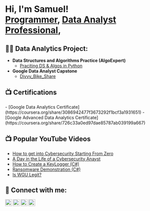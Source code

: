<h1>Hi, I'm Samuel! <br/><a href="https://github.com/kingstrybe">Programmer</a>, <a href="https://www.linkedin.com/in/kingstrybe/">Data Analyst Professional</a>,
  
<h2>👨‍💻 Data Analytics Project:</h2>

- <b>Data Structures and Algorithms Practice (AlgoExpert)</b>
  - [Praciting DS & Algos in Python](https://github.com/joshmadakor1/Algorithms-Practice)
- <b>Google Data Analyst Capstone</b>
  - [Divvy_Bike_Share](https://github.com/kingstrybe/Google-Data-Analytics-Certificate-Course-Capstone-)

<h2>📺 Certifications</h2>
- [Google Data Analytics Certificate](https://coursera.org/share/3086942477f3673292f1bcf3a1931651)
- [Google Advanced Data Analytics Certificate](https://coursera.org/share/726c33a0ed97dae85787ab039199a667) 
<h2>📺 Popular YouTube Videos</h2>

- [How to get into Cybersecurity Starting From Zero](https://www.youtube.com/watch?v=a83ASGn_V_s)
- [A Day in the Life of a Cybersecurity Anayst](https://www.youtube.com/watch?v=uHy3oM7NnoU)
- [How to Create a KeyLogger (C#)](https://www.youtube.com/watch?v=N-L9hklSlNk)
- [Ransomware Demonstration (C#)](https://www.youtube.com/watch?v=OfvdQeh79s0)
- [Is WGU Legit?](https://www.youtube.com/watch?v=E2MwRWxDBkA)

<h2> 🤳 Connect with me:</h2>

[<img align="left" alt="JoshMadakor | YouTube" width="22px" src="https://cdn.jsdelivr.net/npm/simple-icons@v3/icons/youtube.svg" />][youtube]
[<img align="left" alt="kingstrybe | Twitter" width="22px" src="https://cdn.jsdelivr.net/npm/simple-icons@v3/icons/twitter.svg" />][twitter]
[<img align="left" alt="kingstrybe | LinkedIn" width="22px" src="https://cdn.jsdelivr.net/npm/simple-icons@v3/icons/linkedin.svg" />][linkedin]
[<img align="left" alt="kingstrybe_mc | Instagram" width="22px" src="https://cdn.jsdelivr.net/npm/simple-icons@v3/icons/instagram.svg" />][instagram]

[twitter]: https://twitter.com/kingstrybe
[youtube]: https://www.youtube.com/c/kingstrybe
[instagram]: https://www.instagram.com/kingstrybe_mc/
[linkedin]: https://linkedin.com/in/kingstrybe

<!--
**joshmadakor1/joshmadakor1** is a ✨ _special_ ✨ repository because its `README.md` (this file) appears on your GitHub profile.

Here are some ideas to get you started:

- 🔭 I’m currently working on ...
- 🌱 I’m currently learning ...
- 👯 I’m looking to collaborate on ...
- 🤔 I’m looking for help with ...
- 💬 Ask me about ...
- 📫 How to reach me: ...
- 😄 Pronouns: ...
- ⚡ Fun fact: ...
-->
